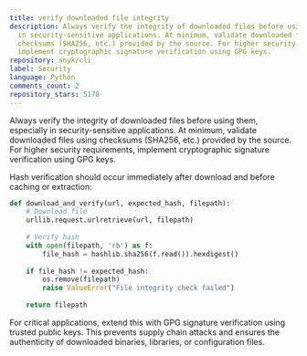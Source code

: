 ```yaml
---
title: verify downloaded file integrity
description: Always verify the integrity of downloaded files before using them, especially
  in security-sensitive applications. At minimum, validate downloaded files using
  checksums (SHA256, etc.) provided by the source. For higher security requirements,
  implement cryptographic signature verification using GPG keys.
repository: snyk/cli
label: Security
language: Python
comments_count: 2
repository_stars: 5178
---
```


Always verify the integrity of downloaded files before using them, especially in security-sensitive applications. At minimum, validate downloaded files using checksums (SHA256, etc.) provided by the source. For higher security requirements, implement cryptographic signature verification using GPG keys.

Hash verification should occur immediately after download and before caching or extraction:

```python
def download_and_verify(url, expected_hash, filepath):
    # Download file
    urllib.request.urlretrieve(url, filepath)
    
    # Verify hash
    with open(filepath, 'rb') as f:
        file_hash = hashlib.sha256(f.read()).hexdigest()
    
    if file_hash != expected_hash:
        os.remove(filepath)
        raise ValueError("File integrity check failed")
    
    return filepath
```

For critical applications, extend this with GPG signature verification using trusted public keys. This prevents supply chain attacks and ensures the authenticity of downloaded binaries, libraries, or configuration files.